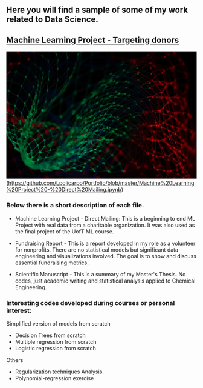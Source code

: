 ## Here you will find a sample of some of my work related to Data Science. 


## [Machine Learning Project - Targeting donors](https://github.com/Lpolicarpo/Portfolio/blob/master/Machine%20Learning%20Project%20-%20Direct%20Mailing.ipynb)

![hey](/images/test_image.jpg)(https://github.com/Lpolicarpo/Portfolio/blob/master/Machine%20Learning%20Project%20-%20Direct%20Mailing.ipynb) 

### Below there is a short description of each file.  

- Machine Learning Project - Direct Mailing: This is a beginning to end ML Project with real data from a charitable organization. It was also used as the final project of the UofT ML course. 

- Fundraising Report - This is a report developed in my role as a volunteer for nonprofits. There are no statistical models but significant data engineering and visualizations involved. The goal is to show and discuss essential fundraising metrics.

- Scientific Manuscript - This is a summary of my Master's Thesis. No codes, just academic writing and statistical analysis applied to Chemical Engineering.  

### Interesting codes developed during courses or personal interest:

Simplified version of models from scratch
- Decision Trees from scratch
- Multiple regression from scratch
- Logistic regression from scratch

Others
- Regularization techniques Analysis.
- Polynomial-regression exercise
